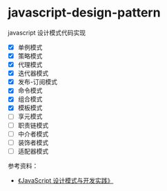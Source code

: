 # javascript-design-pattern

javascript 设计模式代码实现

- [x] 单例模式
- [x] 策略模式
- [x] 代理模式
- [x] 迭代器模式
- [x] 发布-订阅模式
- [x] 命令模式
- [x] 组合模式
- [x] 模板模式
- [ ] 享元模式
- [ ] 职责链模式
- [ ] 中介者模式
- [ ] 装饰者模式
- [ ] 适配器模式

参考资料：

- [《JavaScript 设计模式与开发实践》](https://weread.qq.com/web/bookDetail/6bf3215071a123016bf0b74)

